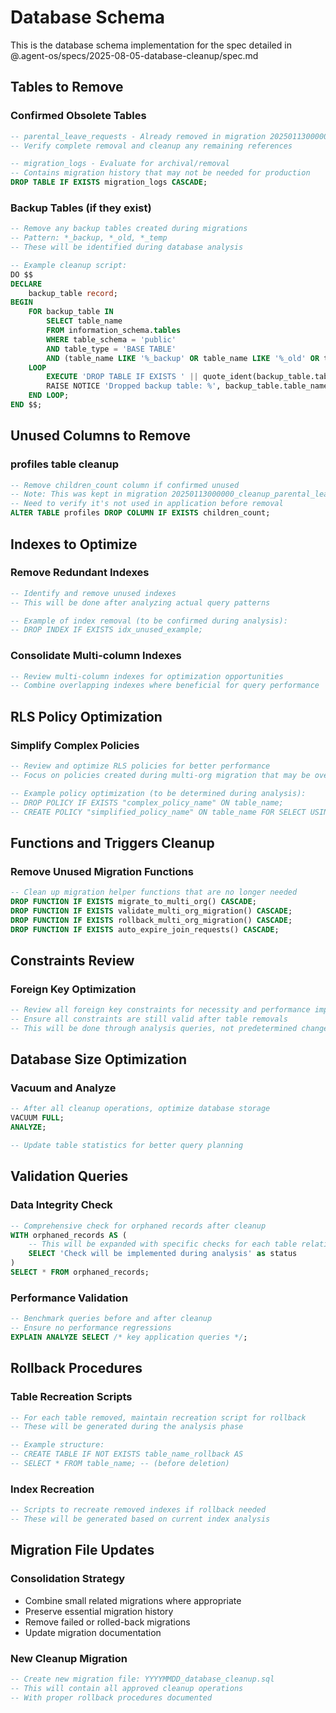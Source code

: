 # Database Schema

This is the database schema implementation for the spec detailed in @.agent-os/specs/2025-08-05-database-cleanup/spec.md

## Tables to Remove

### Confirmed Obsolete Tables
```sql
-- parental_leave_requests - Already removed in migration 20250113000000_cleanup_parental_leave.sql
-- Verify complete removal and cleanup any remaining references

-- migration_logs - Evaluate for archival/removal
-- Contains migration history that may not be needed for production
DROP TABLE IF EXISTS migration_logs CASCADE;
```

### Backup Tables (if they exist)
```sql
-- Remove any backup tables created during migrations
-- Pattern: *_backup, *_old, *_temp
-- These will be identified during database analysis

-- Example cleanup script:
DO $$
DECLARE
    backup_table record;
BEGIN
    FOR backup_table IN 
        SELECT table_name 
        FROM information_schema.tables 
        WHERE table_schema = 'public' 
        AND table_type = 'BASE TABLE'
        AND (table_name LIKE '%_backup' OR table_name LIKE '%_old' OR table_name LIKE '%_temp')
    LOOP
        EXECUTE 'DROP TABLE IF EXISTS ' || quote_ident(backup_table.table_name) || ' CASCADE';
        RAISE NOTICE 'Dropped backup table: %', backup_table.table_name;
    END LOOP;
END $$;
```

## Unused Columns to Remove

### profiles table cleanup
```sql
-- Remove children_count column if confirmed unused
-- Note: This was kept in migration 20250113000000_cleanup_parental_leave.sql
-- Need to verify it's not used in application before removal
ALTER TABLE profiles DROP COLUMN IF EXISTS children_count;
```

## Indexes to Optimize

### Remove Redundant Indexes
```sql
-- Identify and remove unused indexes
-- This will be done after analyzing actual query patterns

-- Example of index removal (to be confirmed during analysis):
-- DROP INDEX IF EXISTS idx_unused_example;
```

### Consolidate Multi-column Indexes
```sql
-- Review multi-column indexes for optimization opportunities
-- Combine overlapping indexes where beneficial for query performance
```

## RLS Policy Optimization

### Simplify Complex Policies
```sql
-- Review and optimize RLS policies for better performance
-- Focus on policies created during multi-org migration that may be overly complex

-- Example policy optimization (to be determined during analysis):
-- DROP POLICY IF EXISTS "complex_policy_name" ON table_name;
-- CREATE POLICY "simplified_policy_name" ON table_name FOR SELECT USING (simpler_condition);
```

## Functions and Triggers Cleanup

### Remove Unused Migration Functions
```sql
-- Clean up migration helper functions that are no longer needed
DROP FUNCTION IF EXISTS migrate_to_multi_org() CASCADE;
DROP FUNCTION IF EXISTS validate_multi_org_migration() CASCADE;
DROP FUNCTION IF EXISTS rollback_multi_org_migration() CASCADE;
DROP FUNCTION IF EXISTS auto_expire_join_requests() CASCADE;
```

## Constraints Review

### Foreign Key Optimization
```sql
-- Review all foreign key constraints for necessity and performance impact
-- Ensure all constraints are still valid after table removals
-- This will be done through analysis queries, not predetermined changes
```

## Database Size Optimization

### Vacuum and Analyze
```sql
-- After all cleanup operations, optimize database storage
VACUUM FULL;
ANALYZE;

-- Update table statistics for better query planning
```

## Validation Queries

### Data Integrity Check
```sql
-- Comprehensive check for orphaned records after cleanup
WITH orphaned_records AS (
    -- This will be expanded with specific checks for each table relationship
    SELECT 'Check will be implemented during analysis' as status
)
SELECT * FROM orphaned_records;
```

### Performance Validation
```sql
-- Benchmark queries before and after cleanup
-- Ensure no performance regressions
EXPLAIN ANALYZE SELECT /* key application queries */;
```

## Rollback Procedures

### Table Recreation Scripts
```sql
-- For each table removed, maintain recreation script for rollback
-- These will be generated during the analysis phase

-- Example structure:
-- CREATE TABLE IF NOT EXISTS table_name_rollback AS 
-- SELECT * FROM table_name; -- (before deletion)
```

### Index Recreation
```sql
-- Scripts to recreate removed indexes if rollback needed
-- These will be generated based on current index analysis
```

## Migration File Updates

### Consolidation Strategy
- Combine small related migrations where appropriate
- Preserve essential migration history
- Remove failed or rolled-back migrations
- Update migration documentation

### New Cleanup Migration
```sql
-- Create new migration file: YYYYMMDD_database_cleanup.sql
-- This will contain all approved cleanup operations
-- With proper rollback procedures documented
```